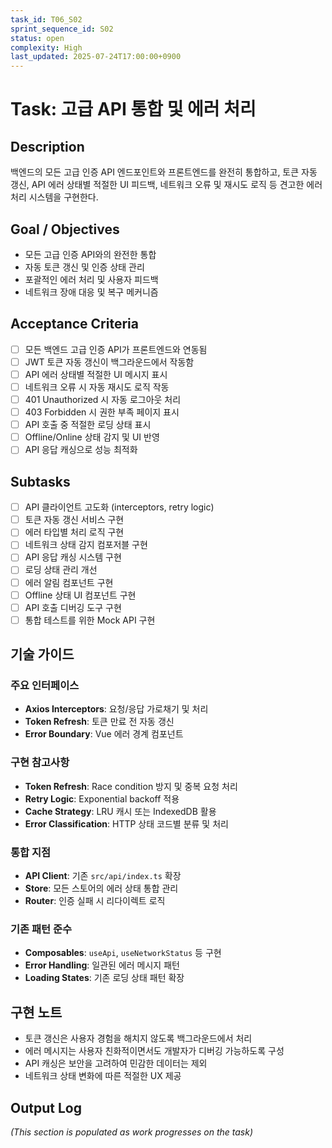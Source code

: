 ```yaml
---
task_id: T06_S02
sprint_sequence_id: S02
status: open
complexity: High
last_updated: 2025-07-24T17:00:00+0900
---
```


# Task: 고급 API 통합 및 에러 처리

## Description
백엔드의 모든 고급 인증 API 엔드포인트와 프론트엔드를 완전히 통합하고, 토큰 자동 갱신, API 에러 상태별 적절한 UI 피드백, 네트워크 오류 및 재시도 로직 등 견고한 에러 처리 시스템을 구현한다.

## Goal / Objectives
- 모든 고급 인증 API와의 완전한 통합
- 자동 토큰 갱신 및 인증 상태 관리
- 포괄적인 에러 처리 및 사용자 피드백
- 네트워크 장애 대응 및 복구 메커니즘

## Acceptance Criteria
- [ ] 모든 백엔드 고급 인증 API가 프론트엔드와 연동됨
- [ ] JWT 토큰 자동 갱신이 백그라운드에서 작동함
- [ ] API 에러 상태별 적절한 UI 메시지 표시
- [ ] 네트워크 오류 시 자동 재시도 로직 작동
- [ ] 401 Unauthorized 시 자동 로그아웃 처리
- [ ] 403 Forbidden 시 권한 부족 페이지 표시
- [ ] API 호출 중 적절한 로딩 상태 표시
- [ ] Offline/Online 상태 감지 및 UI 반영
- [ ] API 응답 캐싱으로 성능 최적화

## Subtasks
- [ ] API 클라이언트 고도화 (interceptors, retry logic)
- [ ] 토큰 자동 갱신 서비스 구현
- [ ] 에러 타입별 처리 로직 구현
- [ ] 네트워크 상태 감지 컴포저블 구현
- [ ] API 응답 캐싱 시스템 구현
- [ ] 로딩 상태 관리 개선
- [ ] 에러 알림 컴포넌트 구현
- [ ] Offline 상태 UI 컴포넌트 구현
- [ ] API 호출 디버깅 도구 구현
- [ ] 통합 테스트를 위한 Mock API 구현

## 기술 가이드

### 주요 인터페이스
- **Axios Interceptors**: 요청/응답 가로채기 및 처리
- **Token Refresh**: 토큰 만료 전 자동 갱신
- **Error Boundary**: Vue 에러 경계 컴포넌트

### 구현 참고사항
- **Token Refresh**: Race condition 방지 및 중복 요청 처리
- **Retry Logic**: Exponential backoff 적용
- **Cache Strategy**: LRU 캐시 또는 IndexedDB 활용
- **Error Classification**: HTTP 상태 코드별 분류 및 처리

### 통합 지점
- **API Client**: 기존 `src/api/index.ts` 확장
- **Store**: 모든 스토어의 에러 상태 통합 관리
- **Router**: 인증 실패 시 리다이렉트 로직

### 기존 패턴 준수
- **Composables**: `useApi`, `useNetworkStatus` 등 구현
- **Error Handling**: 일관된 에러 메시지 패턴
- **Loading States**: 기존 로딩 상태 패턴 확장

## 구현 노트
- 토큰 갱신은 사용자 경험을 해치지 않도록 백그라운드에서 처리
- 에러 메시지는 사용자 친화적이면서도 개발자가 디버깅 가능하도록 구성
- API 캐싱은 보안을 고려하여 민감한 데이터는 제외
- 네트워크 상태 변화에 따른 적절한 UX 제공

## Output Log
*(This section is populated as work progresses on the task)*